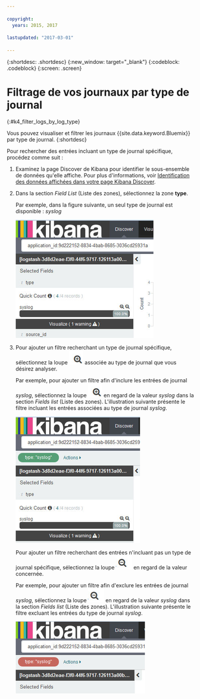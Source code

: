 ```yaml
---

copyright:
  years: 2015, 2017

lastupdated: "2017-03-01"

---
```



{:shortdesc: .shortdesc}
{:new_window: target="_blank"}
{:codeblock: .codeblock}
{:screen: .screen}

# Filtrage de vos journaux par type de journal
{:#k4_filter_logs_by_log_type}

Vous pouvez visualiser et filtrer les journaux {{site.data.keyword.Bluemix}} par type de journal.
{:shortdesc}

Pour rechercher des entrées incluant un type de journal spécifique, procédez comme suit :

1. Examinez la page Discover de Kibana pour identifier le sous-ensemble de données qu'elle affiche. Pour plus d'informations, voir  [Identification des données affichées dans votre page Kibana Discover](logging_kibana_analize_logs_interactively.html#k4_identify_data).

2. Dans la section *Field List* (Liste des zones), sélectionnez la zone **type**.

    Par exemple, dans la figure suivante, un seul type de journal est disponible : *syslog*
    
    ![Filtre de liste affichant la zone log type (type de journal)](images/k4_filter_log_type_F1.jpg "Filtre de liste affichant la zone log type (type de journal)")
   
3. Pour ajouter un filtre recherchant un type de journal spécifique, sélectionnez la loupe ![Loupe en mode inclusif](images/k4_include_field_icon.jpg "Loupe en mode inclusif") associée au type de journal que vous désirez analyser.

    Par exemple, pour ajouter un filtre afin d'inclure les entrées de journal *syslog*, sélectionnez la loupe ![Loupe en mode inclusif](images/k4_include_field_icon.jpg "Loupe en mode inclusif") en regard de la valeur *syslog* dans la section *Fields list* (Liste des zones). L'illustration suivante présente le filtre incluant les entrées associées au type de journal *syslog*.

    ![Filtre incluant les entrées de type de journal syslog](images/k4_filter_log_type_F2.jpg "Filtre incluant les entrées de type de journal syslog")

    Pour ajouter un filtre recherchant des entrées n'incluant pas un type de journal spécifique, sélectionnez la loupe ![Loupe en mode exclusif](images/k4_exclude_field_icon.jpg "Loupe en mode exclusif") en regard de la valeur concernée.

     Par exemple, pour ajouter un filtre afin d'exclure les entrées de journal *syslog*, sélectionnez la loupe ![Loupe en mode exclusif](images/k4_exclude_field_icon.jpg "Loupe en mode exclusif") en regard de la valeur *syslog* dans la section *Fields list* (Liste des zones). L'illustration suivante présente le filtre excluant les entrées du type de journal *syslog*.
     
     ![Filtre excluant les entrées du type de journal syslog](images/k4_filter_log_type_F3.jpg "Filtre excluant les entrées du type de journal syslog")



